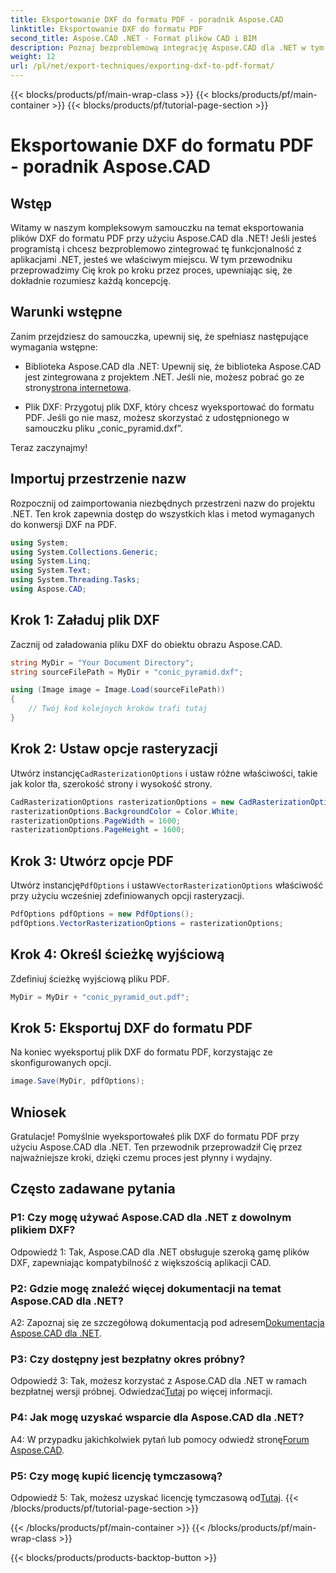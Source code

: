 ```yaml
---
title: Eksportowanie DXF do formatu PDF - poradnik Aspose.CAD
linktitle: Eksportowanie DXF do formatu PDF
second_title: Aspose.CAD .NET - Format plików CAD i BIM
description: Poznaj bezproblemową integrację Aspose.CAD dla .NET w tym przewodniku krok po kroku, jak bez wysiłku eksportować pliki DXF do formatu PDF.
weight: 12
url: /pl/net/export-techniques/exporting-dxf-to-pdf-format/
---
```


{{< blocks/products/pf/main-wrap-class >}}
{{< blocks/products/pf/main-container >}}
{{< blocks/products/pf/tutorial-page-section >}}

# Eksportowanie DXF do formatu PDF - poradnik Aspose.CAD

## Wstęp

Witamy w naszym kompleksowym samouczku na temat eksportowania plików DXF do formatu PDF przy użyciu Aspose.CAD dla .NET! Jeśli jesteś programistą i chcesz bezproblemowo zintegrować tę funkcjonalność z aplikacjami .NET, jesteś we właściwym miejscu. W tym przewodniku przeprowadzimy Cię krok po kroku przez proces, upewniając się, że dokładnie rozumiesz każdą koncepcję.

## Warunki wstępne

Zanim przejdziesz do samouczka, upewnij się, że spełniasz następujące wymagania wstępne:

-  Biblioteka Aspose.CAD dla .NET: Upewnij się, że biblioteka Aspose.CAD jest zintegrowana z projektem .NET. Jeśli nie, możesz pobrać go ze strony[strona internetowa](https://releases.aspose.com/cad/net/).

- Plik DXF: Przygotuj plik DXF, który chcesz wyeksportować do formatu PDF. Jeśli go nie masz, możesz skorzystać z udostępnionego w samouczku pliku „conic_pyramid.dxf”.

Teraz zaczynajmy!

## Importuj przestrzenie nazw

Rozpocznij od zaimportowania niezbędnych przestrzeni nazw do projektu .NET. Ten krok zapewnia dostęp do wszystkich klas i metod wymaganych do konwersji DXF na PDF.

```csharp
using System;
using System.Collections.Generic;
using System.Linq;
using System.Text;
using System.Threading.Tasks;
using Aspose.CAD;
```

## Krok 1: Załaduj plik DXF

Zacznij od załadowania pliku DXF do obiektu obrazu Aspose.CAD.

```csharp
string MyDir = "Your Document Directory";
string sourceFilePath = MyDir + "conic_pyramid.dxf";

using (Image image = Image.Load(sourceFilePath))
{
    // Twój kod kolejnych kroków trafi tutaj
}
```

## Krok 2: Ustaw opcje rasteryzacji

 Utwórz instancję`CadRasterizationOptions` i ustaw różne właściwości, takie jak kolor tła, szerokość strony i wysokość strony.

```csharp
CadRasterizationOptions rasterizationOptions = new CadRasterizationOptions();
rasterizationOptions.BackgroundColor = Color.White;
rasterizationOptions.PageWidth = 1600;
rasterizationOptions.PageHeight = 1600;
```

## Krok 3: Utwórz opcje PDF

 Utwórz instancję`PdfOptions` i ustaw`VectorRasterizationOptions` właściwość przy użyciu wcześniej zdefiniowanych opcji rasteryzacji.

```csharp
PdfOptions pdfOptions = new PdfOptions();
pdfOptions.VectorRasterizationOptions = rasterizationOptions;
```

## Krok 4: Określ ścieżkę wyjściową

Zdefiniuj ścieżkę wyjściową pliku PDF.

```csharp
MyDir = MyDir + "conic_pyramid_out.pdf";
```

## Krok 5: Eksportuj DXF do formatu PDF

Na koniec wyeksportuj plik DXF do formatu PDF, korzystając ze skonfigurowanych opcji.

```csharp
image.Save(MyDir, pdfOptions);
```

## Wniosek

Gratulacje! Pomyślnie wyeksportowałeś plik DXF do formatu PDF przy użyciu Aspose.CAD dla .NET. Ten przewodnik przeprowadził Cię przez najważniejsze kroki, dzięki czemu proces jest płynny i wydajny.

## Często zadawane pytania

### P1: Czy mogę używać Aspose.CAD dla .NET z dowolnym plikiem DXF?

Odpowiedź 1: Tak, Aspose.CAD dla .NET obsługuje szeroką gamę plików DXF, zapewniając kompatybilność z większością aplikacji CAD.

### P2: Gdzie mogę znaleźć więcej dokumentacji na temat Aspose.CAD dla .NET?

 A2: Zapoznaj się ze szczegółową dokumentacją pod adresem[Dokumentacja Aspose.CAD dla .NET](https://reference.aspose.com/cad/net/).

### P3: Czy dostępny jest bezpłatny okres próbny?

 Odpowiedź 3: Tak, możesz korzystać z Aspose.CAD dla .NET w ramach bezpłatnej wersji próbnej. Odwiedzać[Tutaj](https://releases.aspose.com/) po więcej informacji.

### P4: Jak mogę uzyskać wsparcie dla Aspose.CAD dla .NET?

A4: W przypadku jakichkolwiek pytań lub pomocy odwiedź stronę[Forum Aspose.CAD](https://forum.aspose.com/c/cad/19).

### P5: Czy mogę kupić licencję tymczasową?

 Odpowiedź 5: Tak, możesz uzyskać licencję tymczasową od[Tutaj](https://purchase.aspose.com/temporary-license/).
{{< /blocks/products/pf/tutorial-page-section >}}

{{< /blocks/products/pf/main-container >}}
{{< /blocks/products/pf/main-wrap-class >}}

{{< blocks/products/products-backtop-button >}}
